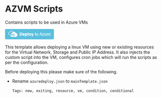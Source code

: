 # AZVM Scripts
Contains scripts to be used in Azure VMs

<a href="https://portal.azure.com/#create/Microsoft.Template/uri/https%3A%2F%2Fraw.githubusercontent.com%2Fmanojsingh%2Fazvmscripts%2Fmaster%2Fazuredeploy.json" target="_blank">
<img src="https://raw.githubusercontent.com/Azure/azure-quickstart-templates/master/1-CONTRIBUTION-GUIDE/images/deploytoazure.png"/>
</a>

This template allows deploying a linux VM using new or existing resources for the Virtual Network, Storage and Public IP Address.  It also injects the custom script into the VM, configures cron jobs which will run the scripts as per the configuration.

Before deploying this please make sure of the following.

- Rename ```azuredeploy.json``` to ```mainTemplate.json```
  
  `Tags: new, exiting, resource, vm, condition, conditional`


